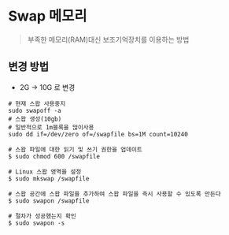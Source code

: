 # Swap 메모리 

> 부족한 메모리(RAM)대신 보조기억장치를 이용하는 방법

## 변경 방법
- 2G -> 10G 로 변경
```shell
# 현재 스왑 사용중지
sudo swapoff -a
# 스왑 생성(10gb)
# 일반적으로 1m블록을 많이사용
sudo dd if=/dev/zero of=/swapfile bs=1M count=10240

# 스왑 파일에 대한 읽기 및 쓰기 권한을 업데이트
$ sudo chmod 600 /swapfile

# Linux 스왑 영역을 설정
$ sudo mkswap /swapfile

# 스왑 공간에 스왑 파일을 추가하여 스왑 파일을 즉시 사용할 수 있도록 만든다
$ sudo swapon /swapfile

# 절차가 성공했는지 확인
$ sudo swapon -s
```